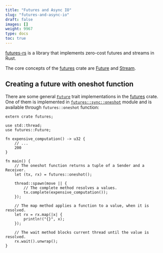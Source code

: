 ```yaml
---
title: "Futures and Async IO"
slug: "futures-and-async-io"
draft: false
images: []
weight: 9967
type: docs
toc: true
---
```


[futures-rs](https://github.com/alexcrichton/futures-rs) is a library that implements zero-cost futures and streams in Rust.

The core concepts of the [futures](https://github.com/alexcrichton/futures-rs) crate are [Future](https://docs.rs/futures/0.1/futures/future/trait.Future.html) and [Stream](https://docs.rs/futures/0.1/futures/stream/trait.Stream.html).

## Creating a future with oneshot function
There are some general [`Future`](https://docs.rs/futures/0.1/futures/future/trait.Future.html) trait implementations in the [futures](https://github.com/alexcrichton/futures-rs) crate. One of them is implemented in [`futures::sync::oneshot`](https://docs.rs/futures/0.1/futures/sync/oneshot/index.html) module and is available through `futures::oneshot` function:

    extern crate futures;
    
    use std::thread;
    use futures::Future;
    
    fn expensive_computation() -> u32 {
        // ...
        200
    }
    
    fn main() {
        // The oneshot function returns a tuple of a Sender and a Receiver.
        let (tx, rx) = futures::oneshot();
    
        thread::spawn(move || {
            // The complete method resolves a values.
            tx.complete(expensive_computation());
        });
    
        // The map method applies a function to a value, when it is resolved.
        let rx = rx.map(|x| {
            println!("{}", x);
        });
    
        // The wait method blocks current thread until the value is resolved.
        rx.wait().unwrap();
    }


